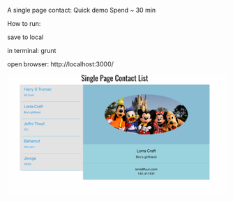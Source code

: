 A single page contact: Quick demo Spend ~ 30 min

How to run:

save to local

in terminal: grunt

open browser: http://localhost:3000/

![Alt text](demo.png?raw=true "Optional Title")
